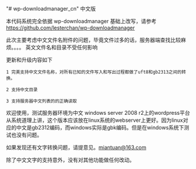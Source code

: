 "# wp-downloadmanager_cn" 中文版

本代码系统完全依据 wp-downloadmanager 基础上改写，请参考 https://github.com/lesterchan/wp-downloadmanager

此次主要考虑中文文件名附件的问题，毕竟文件过多的话，服务器端查找比较麻烦。。。。
英文文件名和目录不受任何影响

更新和升级内容如下

    1 完美支持中文文件名称，对所有已知的文件写入和写出过程都做了uft8和gb2313之间的转换。

    2 支持中文目录

    3 支持服务器中文列表的的正确读取
 
 
欢迎使用，测试服务器环境为中文 windows server 2008 r2上的wordpress平台
从系统道理上讲，这个版本应该放在linux系统的webserver上更好。因为linux对应的中文是gb2312编码，而windows实际是gbk编码。但是在windows系统下测试也没有问题。

如果发现还有文字转换问题，请提意见。miantuan@163.com

除了中文文字的支持意外，没有对其他功能做任何改动。



